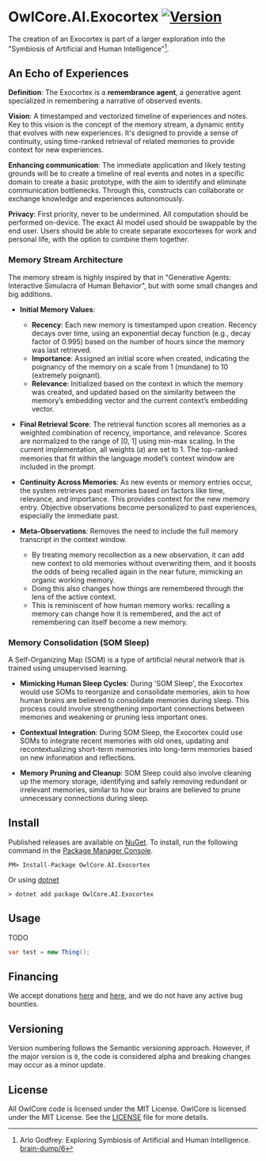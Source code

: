 # OwlCore.AI.Exocortex [![Version](https://img.shields.io/nuget/v/OwlCore.AI.Exocortex.svg)](https://www.nuget.org/packages/OwlCore.AI.Exocortex)
The creation of an Exocortex is part of a larger exploration into the "Symbiosis of Artificial and Human Intelligence"[^3].

## **An Echo of Experiences**
**Definition**: The Exocortex is a **remembrance agent**, a generative agent specialized in remembering a narrative of observed events.

**Vision**: A timestamped and vectorized timeline of experiences and notes. Key to this vision is the concept of the memory stream, a dynamic entity that evolves with new experiences. It's designed to provide a sense of continuity, using time-ranked retrieval of related memories to provide context for new experiences.

**Enhancing communication**: The immediate application and likely testing grounds will be to create a timeline of real events and notes in a specific domain to create a basic prototype, with the aim to identify and eliminate communication bottlenecks. Through this, constructs can collaborate or exchange knowledge and experiences autonomously.

**Privacy**: First priority, never to be undermined. All computation should be performed on-device. The exact AI model used should be swappable by the end user. Users should be able to create separate exocortexes for work and personal life, with the option to combine them together.

### Memory Stream Architecture
The memory stream is highly inspired by that in "Generative Agents: Interactive Simulacra of Human Behavior", but with some small changes and big additions. 

- **Initial Memory Values**: 
    - **Recency**: Each new memory is timestamped upon creation. Recency decays over time, using an exponential decay function (e.g., decay factor of 0.995) based on the number of hours since the memory was last retrieved.
    - **Importance**: Assigned an initial score when created, indicating the poignancy of the memory on a scale from 1 (mundane) to 10 (extremely poignant).
    - **Relevance**: Initialized based on the context in which the memory was created, and updated based on the similarity between the memory’s embedding vector and the current context’s embedding vector.

- **Final Retrieval Score**: The retrieval function scores all memories as a weighted combination of recency, importance, and relevance. Scores are normalized to the range of [0, 1] using min-max scaling. In the current implementation, all weights (𝛼) are set to 1. The top-ranked memories that fit within the language model’s context window are included in the prompt.

- **Continuity Across Memories**: As new events or memory entries occur, the system retrieves past memories based on factors like time, relevance, and importance. This provides context for the new memory entry. Objective observations become personalized to past experiences, especially the immediate past.

- **Meta-Observations**: Removes the need to include the full memory transcript in the context window. 
  - By treating memory recollection as a new observation, it can add new context to old memories without overwriting them, and it boosts the odds of being recalled again in the near future, mimicking an organic working memory.
  - Doing this also changes how things are remembered through the lens of the active context.
  - This is reminiscent of how human memory works: recalling a memory can change how it is remembered, and the act of remembering can itself become a new memory.

### Memory Consolidation (SOM Sleep)
A Self-Organizing Map (SOM) is a type of artificial neural network that is trained using unsupervised learning.

- **Mimicking Human Sleep Cycles**: During 'SOM Sleep', the Exocortex would use SOMs to reorganize and consolidate memories, akin to how human brains are believed to consolidate memories during sleep. This process could involve strengthening important connections between memories and weakening or pruning less important ones.

- **Contextual Integration**: During SOM Sleep, the Exocortex could use SOMs to integrate recent memories with old ones, updating and recontextualizing short-term memories into long-term memories based on new information and reflections.

- **Memory Pruning and Cleanup**: SOM Sleep could also involve cleaning up the memory storage, identifying and safely removing redundant or irrelevant memories, similar to how our brains are believed to prune unnecessary connections during sleep.

## Install

Published releases are available on [NuGet](https://www.nuget.org/packages/OwlCore.AI.Exocortex). To install, run the following command in the [Package Manager Console](https://docs.nuget.org/docs/start-here/using-the-package-manager-console).

    PM> Install-Package OwlCore.AI.Exocortex
    
Or using [dotnet](https://docs.microsoft.com/en-us/dotnet/core/tools/dotnet)

    > dotnet add package OwlCore.AI.Exocortex

## Usage
TODO

```cs
var test = new Thing();
```

## Financing

We accept donations [here](https://github.com/sponsors/Arlodotexe) and [here](https://www.patreon.com/arlodotexe), and we do not have any active bug bounties.

## Versioning

Version numbering follows the Semantic versioning approach. However, if the major version is `0`, the code is considered alpha and breaking changes may occur as a minor update.

## License

All OwlCore code is licensed under the MIT License. OwlCore is licensed under the MIT License. See the [LICENSE](./src/LICENSE.txt) file for more details.

[^1]: Joon Sung Park and Joseph C. O'Brien and Carrie J. Cai and Meredith Ringel Morris and Percy Liang and Michael S. Bernstein (2023). Generative Agents: Interactive Simulacra of Human Behavior. arXiv preprint [arXiv:2304.03442](https://arxiv.org/abs/2304.03442).
[^2]: Vaishnavi Himakunthala and Andy Ouyang and Daniel Rose and Ryan He and Alex Mei and Yujie Lu and Chinmay Sonar and Michael Saxon and William Yang Wang (2023). Let’s Think Frame by Frame: Evaluating Video Chain of Thought with
Video Infilling and Prediction. arXiv preprint [arXiv:2305.13903](https://arxiv.org/abs/2305.13903).
[^3]: Arlo Godfrey: Exploring Symbiosis of Artificial and Human Intelligence. [brain-dump/6](https://github.com/Arlodotexe/brain-dump/issues/6)

